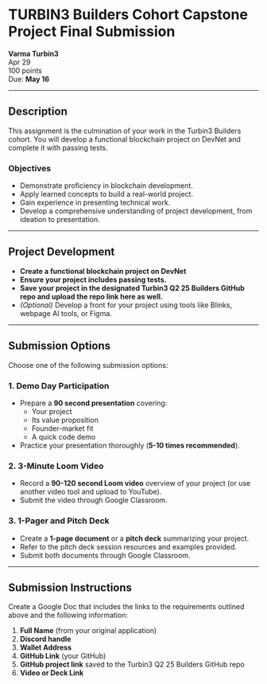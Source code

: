 # TURBIN3 Builders Cohort Capstone Project Final Submission

**Varma Turbin3**  
Apr 29  
100 points  
Due: **May 16**

---

## Description
This assignment is the culmination of your work in the Turbin3 Builders cohort. You will develop a functional blockchain project on DevNet and complete it with passing tests. 

### Objectives
- Demonstrate proficiency in blockchain development.
- Apply learned concepts to build a real-world project.
- Gain experience in presenting technical work.
- Develop a comprehensive understanding of project development, from ideation to presentation.

---

## Project Development
- **Create a functional blockchain project on DevNet**
- **Ensure your project includes passing tests.**
- **Save your project in the designated Turbin3 Q2 25 Builders GitHub repo and upload the repo link here as well.**
- *(Optional)* Develop a front for your project using tools like Blinks, webpage AI tools, or Figma.

---

## Submission Options
Choose one of the following submission options:

### 1. Demo Day Participation
- Prepare a **90 second presentation** covering:
  - Your project
  - Its value proposition
  - Founder-market fit
  - A quick code demo
- Practice your presentation thoroughly (**5-10 times recommended**).

### 2. 3-Minute Loom Video
- Record a **90-120 second Loom video** overview of your project (or use another video tool and upload to YouTube).
- Submit the video through Google Classroom.

### 3. 1-Pager and Pitch Deck
- Create a **1-page document** or a **pitch deck** summarizing your project.
- Refer to the pitch deck session resources and examples provided.
- Submit both documents through Google Classroom.

---

## Submission Instructions
Create a Google Doc that includes the links to the requirements outlined above and the following information:

1. **Full Name** (from your original application)
2. **Discord handle**
3. **Wallet Address**
4. **GitHub Link** (your GitHub)
5. **GitHub project link** saved to the Turbin3 Q2 25 Builders GitHub repo
6. **Video or Deck Link**